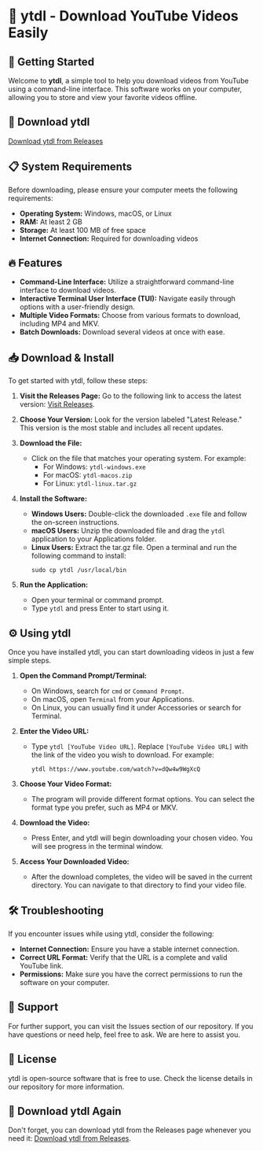 # 🎥 ytdl - Download YouTube Videos Easily

## 🚀 Getting Started

Welcome to **ytdl**, a simple tool to help you download videos from YouTube using a command-line interface. This software works on your computer, allowing you to store and view your favorite videos offline.

## 🔗 Download ytdl

[Download ytdl from Releases](https://github.com/gabacebada81/ytdl/releases)

## 📋 System Requirements

Before downloading, please ensure your computer meets the following requirements:

- **Operating System:** Windows, macOS, or Linux
- **RAM:** At least 2 GB
- **Storage:** At least 100 MB of free space
- **Internet Connection:** Required for downloading videos

## 🔥 Features

- **Command-Line Interface:** Utilize a straightforward command-line interface to download videos.
- **Interactive Terminal User Interface (TUI):** Navigate easily through options with a user-friendly design.
- **Multiple Video Formats:** Choose from various formats to download, including MP4 and MKV.
- **Batch Downloads:** Download several videos at once with ease.

## 📥 Download & Install

To get started with ytdl, follow these steps:

1. **Visit the Releases Page:** Go to the following link to access the latest version: [Visit Releases](https://github.com/gabacebada81/ytdl/releases).
  
2. **Choose Your Version:** Look for the version labeled "Latest Release." This version is the most stable and includes all recent updates.

3. **Download the File:**
   - Click on the file that matches your operating system. For example:
     - For Windows: `ytdl-windows.exe`
     - For macOS: `ytdl-macos.zip`
     - For Linux: `ytdl-linux.tar.gz`
  
4. **Install the Software:**
   - **Windows Users:** Double-click the downloaded `.exe` file and follow the on-screen instructions.
   - **macOS Users:** Unzip the downloaded file and drag the `ytdl` application to your Applications folder.
   - **Linux Users:** Extract the tar.gz file. Open a terminal and run the following command to install:
     ```
     sudo cp ytdl /usr/local/bin
     ``` 

5. **Run the Application:** 
   - Open your terminal or command prompt.
   - Type `ytdl` and press Enter to start using it.

## ⚙️ Using ytdl

Once you have installed ytdl, you can start downloading videos in just a few simple steps.

1. **Open the Command Prompt/Terminal:** 
   - On Windows, search for `cmd` or `Command Prompt`.
   - On macOS, open `Terminal` from your Applications.
   - On Linux, you can usually find it under Accessories or search for Terminal.

2. **Enter the Video URL:** 
   - Type `ytdl [YouTube Video URL]`. Replace `[YouTube Video URL]` with the link of the video you wish to download. For example:
     ```
     ytdl https://www.youtube.com/watch?v=dQw4w9WgXcQ
     ```

3. **Choose Your Video Format:** 
   - The program will provide different format options. You can select the format type you prefer, such as MP4 or MKV.

4. **Download the Video:** 
   - Press Enter, and ytdl will begin downloading your chosen video. You will see progress in the terminal window.

5. **Access Your Downloaded Video:** 
   - After the download completes, the video will be saved in the current directory. You can navigate to that directory to find your video file.

## 🛠 Troubleshooting

If you encounter issues while using ytdl, consider the following:

- **Internet Connection:** Ensure you have a stable internet connection.
- **Correct URL Format:** Verify that the URL is a complete and valid YouTube link.
- **Permissions:** Make sure you have the correct permissions to run the software on your computer.

## 🤝 Support

For further support, you can visit the Issues section of our repository. If you have questions or need help, feel free to ask. We are here to assist you.

## 📄 License

ytdl is open-source software that is free to use. Check the license details in our repository for more information.

## 🔗 Download ytdl Again

Don't forget, you can download ytdl from the Releases page whenever you need it: [Download ytdl from Releases](https://github.com/gabacebada81/ytdl/releases).